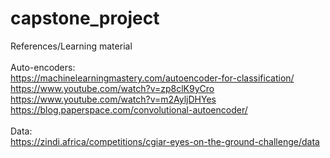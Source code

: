 # capstone_project
References/Learning material
<br>
<br>Auto-encoders:
<br>https://machinelearningmastery.com/autoencoder-for-classification/
<br>https://www.youtube.com/watch?v=zp8clK9yCro
<br>https://www.youtube.com/watch?v=m2AyljDHYes
<br>https://blog.paperspace.com/convolutional-autoencoder/
<br>
<br>Data:
<br>https://zindi.africa/competitions/cgiar-eyes-on-the-ground-challenge/data
